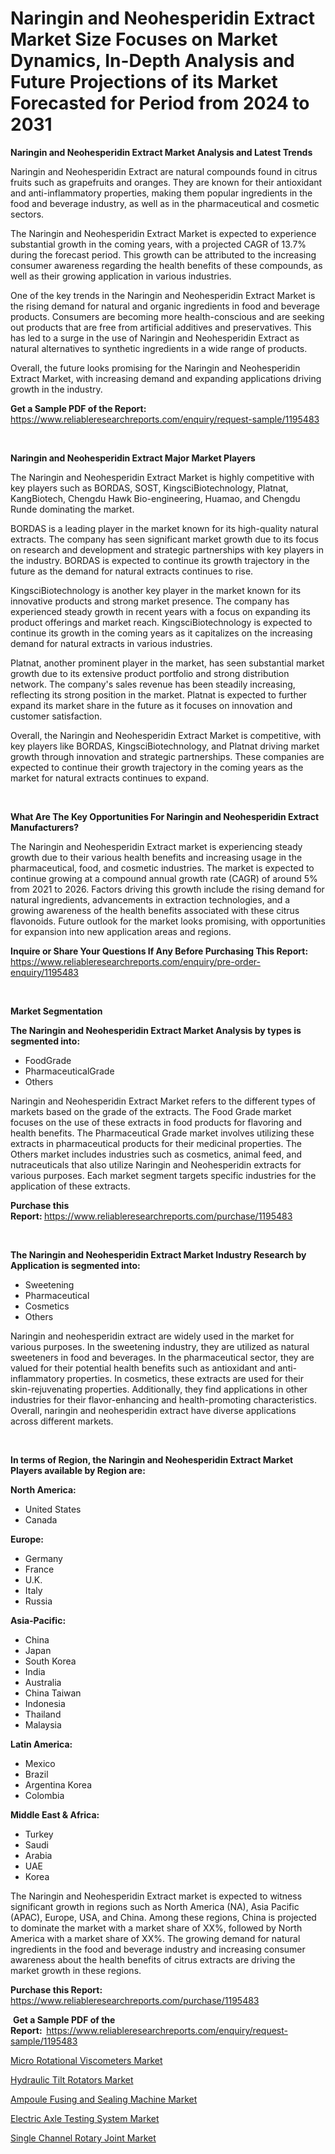 <p><h1>Naringin and Neohesperidin Extract Market Size Focuses on Market Dynamics, In-Depth Analysis and Future Projections of its Market Forecasted for Period from 2024 to 2031</h1></p><p><strong>Naringin and Neohesperidin Extract Market Analysis and Latest Trends</strong></p>
<p><p>Naringin and Neohesperidin Extract are natural compounds found in citrus fruits such as grapefruits and oranges. They are known for their antioxidant and anti-inflammatory properties, making them popular ingredients in the food and beverage industry, as well as in the pharmaceutical and cosmetic sectors.</p><p>The Naringin and Neohesperidin Extract Market is expected to experience substantial growth in the coming years, with a projected CAGR of 13.7% during the forecast period. This growth can be attributed to the increasing consumer awareness regarding the health benefits of these compounds, as well as their growing application in various industries.</p><p>One of the key trends in the Naringin and Neohesperidin Extract Market is the rising demand for natural and organic ingredients in food and beverage products. Consumers are becoming more health-conscious and are seeking out products that are free from artificial additives and preservatives. This has led to a surge in the use of Naringin and Neohesperidin Extract as natural alternatives to synthetic ingredients in a wide range of products.</p><p>Overall, the future looks promising for the Naringin and Neohesperidin Extract Market, with increasing demand and expanding applications driving growth in the industry.</p></p>
<p><strong>Get a Sample PDF of the Report:&nbsp;</strong> <a href="https://www.reliableresearchreports.com/enquiry/request-sample/1195483">https://www.reliableresearchreports.com/enquiry/request-sample/1195483</a></p>
<p>&nbsp;</p>
<p><strong>Naringin and Neohesperidin Extract Major Market Players</strong></p>
<p><p>The Naringin and Neohesperidin Extract Market is highly competitive with key players such as BORDAS, SOST, KingsciBiotechnology, Platnat, KangBiotech, Chengdu Hawk Bio-engineering, Huamao, and Chengdu Runde dominating the market. </p><p>BORDAS is a leading player in the market known for its high-quality natural extracts. The company has seen significant market growth due to its focus on research and development and strategic partnerships with key players in the industry. BORDAS is expected to continue its growth trajectory in the future as the demand for natural extracts continues to rise.</p><p>KingsciBiotechnology is another key player in the market known for its innovative products and strong market presence. The company has experienced steady growth in recent years with a focus on expanding its product offerings and market reach. KingsciBiotechnology is expected to continue its growth in the coming years as it capitalizes on the increasing demand for natural extracts in various industries.</p><p>Platnat, another prominent player in the market, has seen substantial market growth due to its extensive product portfolio and strong distribution network. The company's sales revenue has been steadily increasing, reflecting its strong position in the market. Platnat is expected to further expand its market share in the future as it focuses on innovation and customer satisfaction.</p><p>Overall, the Naringin and Neohesperidin Extract Market is competitive, with key players like BORDAS, KingsciBiotechnology, and Platnat driving market growth through innovation and strategic partnerships. These companies are expected to continue their growth trajectory in the coming years as the market for natural extracts continues to expand.</p></p>
<p>&nbsp;</p>
<p><strong>What Are The Key Opportunities For Naringin and Neohesperidin Extract Manufacturers?</strong></p>
<p><p>The Naringin and Neohesperidin Extract market is experiencing steady growth due to their various health benefits and increasing usage in the pharmaceutical, food, and cosmetic industries. The market is expected to continue growing at a compound annual growth rate (CAGR) of around 5% from 2021 to 2026. Factors driving this growth include the rising demand for natural ingredients, advancements in extraction technologies, and a growing awareness of the health benefits associated with these citrus flavonoids. Future outlook for the market looks promising, with opportunities for expansion into new application areas and regions.</p></p>
<p><strong>Inquire or Share Your Questions If Any Before Purchasing This Report:</strong> <a href="https://www.reliableresearchreports.com/enquiry/pre-order-enquiry/1195483">https://www.reliableresearchreports.com/enquiry/pre-order-enquiry/1195483</a></p>
<p>&nbsp;</p>
<p><strong>Market Segmentation</strong></p>
<p><strong>The Naringin and Neohesperidin Extract Market Analysis by types is segmented into:</strong></p>
<p><ul><li>FoodGrade</li><li>PharmaceuticalGrade</li><li>Others</li></ul></p>
<p><p>Naringin and Neohesperidin Extract Market refers to the different types of markets based on the grade of the extracts. The Food Grade market focuses on the use of these extracts in food products for flavoring and health benefits. The Pharmaceutical Grade market involves utilizing these extracts in pharmaceutical products for their medicinal properties. The Others market includes industries such as cosmetics, animal feed, and nutraceuticals that also utilize Naringin and Neohesperidin extracts for various purposes. Each market segment targets specific industries for the application of these extracts.</p></p>
<p><strong>Purchase this Report:&nbsp;</strong><a href="https://www.reliableresearchreports.com/purchase/1195483">https://www.reliableresearchreports.com/purchase/1195483</a></p>
<p>&nbsp;</p>
<p><strong>The Naringin and Neohesperidin Extract Market Industry Research by Application is segmented into:</strong></p>
<p><ul><li>Sweetening</li><li>Pharmaceutical</li><li>Cosmetics</li><li>Others</li></ul></p>
<p><p>Naringin and neohesperidin extract are widely used in the market for various purposes. In the sweetening industry, they are utilized as natural sweeteners in food and beverages. In the pharmaceutical sector, they are valued for their potential health benefits such as antioxidant and anti-inflammatory properties. In cosmetics, these extracts are used for their skin-rejuvenating properties. Additionally, they find applications in other industries for their flavor-enhancing and health-promoting characteristics. Overall, naringin and neohesperidin extract have diverse applications across different markets.</p></p>
<p>&nbsp;</p>
<p><strong>In terms of Region, the Naringin and Neohesperidin Extract Market Players available by Region are:</strong></p>
<p>
    <p> <strong> North America: </strong>
        <ul>
            <li>United States</li>
            <li>Canada</li>
        </ul>
        </p> 
    <p> <strong> Europe: </strong>
        <ul>
            <li>Germany</li>
            <li>France</li>
            <li>U.K.</li>
            <li>Italy</li>
            <li>Russia</li>
        </ul>
        </p> 
    <p> <strong> Asia-Pacific: </strong>
        <ul>
            <li>China</li>
            <li>Japan</li>
            <li>South Korea</li>
            <li>India</li>
            <li>Australia</li>
            <li>China Taiwan</li>
            <li>Indonesia</li>
            <li>Thailand</li>
            <li>Malaysia</li>
        </ul>
        </p> 
    <p> <strong> Latin America: </strong>
        <ul>
            <li>Mexico</li>
            <li>Brazil</li>
            <li>Argentina Korea</li>
            <li>Colombia</li>
        </ul>
        </p> 
    <p> <strong> Middle East & Africa: </strong>
        <ul>
            <li>Turkey</li>
            <li>Saudi</li>
            <li>Arabia</li>
            <li>UAE</li>
            <li>Korea</li>
        </ul>
    </p>
    </p>
<p><p>The Naringin and Neohesperidin Extract market is expected to witness significant growth in regions such as North America (NA), Asia Pacific (APAC), Europe, USA, and China. Among these regions, China is projected to dominate the market with a market share of XX%, followed by North America with a market share of XX%. The growing demand for natural ingredients in the food and beverage industry and increasing consumer awareness about the health benefits of citrus extracts are driving the market growth in these regions.</p></p>
<p><strong>Purchase this Report: </strong><a href="https://www.reliableresearchreports.com/purchase/1195483">https://www.reliableresearchreports.com/purchase/1195483</a></p>
<p>&nbsp;<strong>Get a Sample PDF of the Report:&nbsp;&nbsp;</strong><a href="https://www.reliableresearchreports.com/enquiry/request-sample/1195483">https://www.reliableresearchreports.com/enquiry/request-sample/1195483</a></p>
<p><strong></strong></p>
<p><p><a href="https://medium.com/@judithhoffman05/micro-rotational-viscometers-market-share-evolution-and-market-growth-trends-2024-2031-70b329ea11e0">Micro Rotational Viscometers Market</a></p><p><a href="https://medium.com/@judithhoffman05/hydraulic-tilt-rotators-market-the-key-to-successful-business-strategy-forecast-till-2031-d90125097c02">Hydraulic Tilt Rotators Market</a></p><p><a href="https://medium.com/@amypatel1993/analyzing-ampoule-fusing-and-sealing-machine-market-global-industry-perspective-and-forecast-2024-4e251cd7b533">Ampoule Fusing and Sealing Machine Market</a></p><p><a href="https://medium.com/@judithhoffman05/analyzing-electric-axle-testing-system-market-global-industry-perspective-and-forecast-2024-to-5d3b521ff9bd">Electric Axle Testing System Market</a></p><p><a href="https://medium.com/@judithhoffman05/single-channel-rotary-joint-market-size-and-market-trends-complete-industry-overview-2024-to-2031-a1b09605e619">Single Channel Rotary Joint Market</a></p></p>